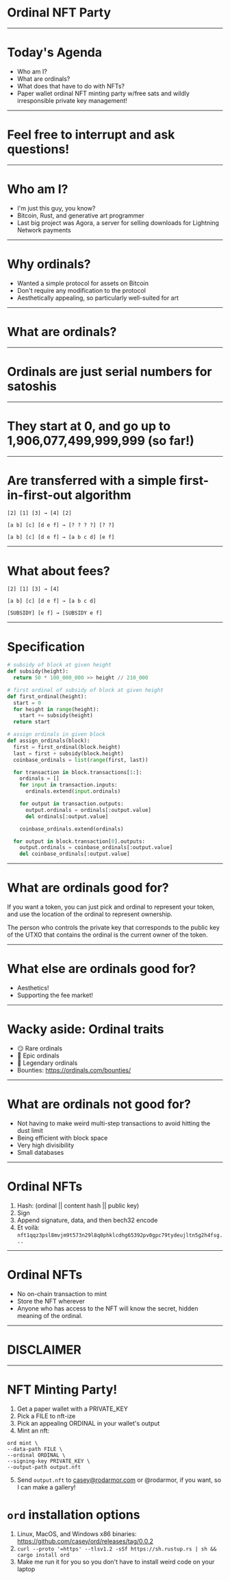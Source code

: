 # Ordinal NFT Party

---

# Today's Agenda
- Who am I?
- What are ordinals?
- What does that have to do with NFTs?
- Paper wallet ordinal NFT minting party w/free sats and wildly irresponsible
  private key management!

---

# Feel free to interrupt and ask questions!

---

# Who am I?
- I'm just this guy, you know?
- Bitcoin, Rust, and generative art programmer
- Last big project was Agora, a server for selling downloads for Lightning
  Network payments

---

# Why ordinals?
- Wanted a simple protocol for assets on Bitcoin
- Don't require any modification to the protocol
- Aesthetically appealing, so particularly well-suited for art

---

# What are ordinals?

---

# Ordinals are just serial numbers for satoshis

---

# They start at 0, and go up to 1,906,077,499,999,999 (so far!)

---

# Are transferred with a simple first-in-first-out algorithm

```
[2] [1] [3] → [4] [2]
```

```
[a b] [c] [d e f] → [? ? ? ?] [? ?]
```

```
[a b] [c] [d e f] → [a b c d] [e f]
```

---

# What about fees?

```
[2] [1] [3] → [4]
```

```
[a b] [c] [d e f] → [a b c d]
```

```
[SUBSIDY] [e f] → [SUBSIDY e f]
```

---

# Specification

```python
# subsidy of block at given height
def subsidy(height):
  return 50 * 100_000_000 >> height // 210_000

# first ordinal of subsidy of block at given height
def first_ordinal(height):
  start = 0
  for height in range(height):
    start += subsidy(height)
  return start

# assign ordinals in given block
def assign_ordinals(block):
  first = first_ordinal(block.height)
  last = first + subsidy(block.height)
  coinbase_ordinals = list(range(first, last))

  for transaction in block.transactions[1:]:
    ordinals = []
    for input in transaction.inputs:
      ordinals.extend(input.ordinals)

    for output in transaction.outputs:
      output.ordinals = ordinals[:output.value]
      del ordinals[:output.value]

    coinbase_ordinals.extend(ordinals)

  for output in block.transaction[0].outputs:
    output.ordinals = coinbase_ordinals[:output.value]
    del coinbase_ordinals[:output.value]
```

---

# What are ordinals good for?

If you want a token, you can just pick and ordinal to represent your token, and
use the location of the ordinal to represent ownership.

The person who controls the private key that corresponds to the public key of
the UTXO that contains the ordinal is the current owner of the token.

---

# What else are ordinals good for?

- Aesthetics!
- Supporting the fee market!

---

# Wacky aside: Ordinal traits

- 😏 Rare ordinals
- 🤤 Epic ordinals
- 🥵 Legendary ordinals
- Bounties: https://ordinals.com/bounties/

---

# What are ordinals not good for?

- Not having to make weird multi-step transactions to avoid hitting the dust
  limit
- Being efficient with block space
- Very high divisibility
- Small databases

---

# Ordinal NFTs

1. Hash: (ordinal || content hash || public key)
2. Sign
3. Append signature, data, and then bech32 encode
4. Et voilà: `nft1qqz3psl8mvjm9t573n29l8q0phklcdhg65392pv0gpc79tydeujltn5g2h4fsg...`

---

# Ordinal NFTs

- No on-chain transaction to mint
- Store the NFT wherever
- Anyone who has access to the NFT will know the secret, hidden meaning of the
  ordinal.

---

# DISCLAIMER

---

# NFT Minting Party!
1. Get a paper wallet with a PRIVATE_KEY
2. Pick a FILE to nft-ize
3. Pick an appealing ORDINAL in your wallet's output
4. Mint an nft:

```
ord mint \
--data-path FILE \
--ordinal ORDINAL \
--signing-key PRIVATE_KEY \
--output-path output.nft
```

5. Send `output.nft` to casey@rodarmor.com or @rodarmor, if you want, so I can
   make a gallery!

# `ord` installation options

1. Linux, MacOS, and Windows x86 binaries:
   https://github.com/casey/ord/releases/tag/0.0.2
2. `curl --proto '=https' --tlsv1.2 -sSf https://sh.rustup.rs | sh && cargo install ord`
3. Make me run it for you so you don't have to install weird code on your laptop
